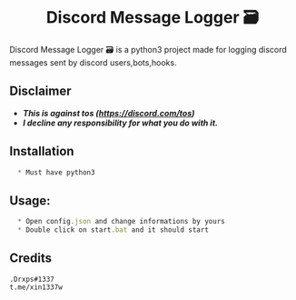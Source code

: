 <h1 align="center">Discord Message Logger 🗃</h1>

Discord Message Logger 🗃 is a python3 project made for logging discord messages sent by discord users,bots,hooks.

## Disclaimer
* ***This is against tos (https://discord.com/tos)***
* ***I decline any responsibility for what you do with it.***

## Installation

```js
  * Must have python3
```

## Usage:

```js
  * Open config.json and change informations by yours
  * Double click on start.bat and it should start
```

## Credits
```
.Drxps#1337
t.me/xin1337w
```
